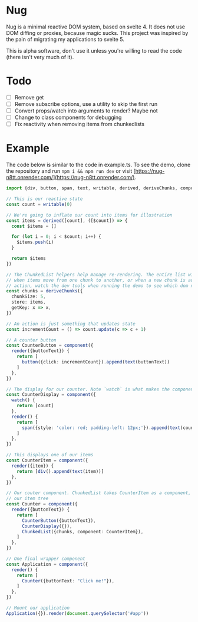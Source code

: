 # Nug

Nug is a minimal reactive DOM system, based on svelte 4. It does not use DOM diffing or proxies, because magic sucks. This project was inspired by the pain of migrating my applications to svelte 5.

This is alpha software, don't use it unless you're willing to read the code (there isn't very much of it).

# Todo

- [ ] Remove get
- [ ] Remove subscribe options, use a utility to skip the first run
- [ ] Convert props/watch into arguments to render? Maybe not
- [ ] Change to class components for debugging
- [ ] Fix reactivity when removing items from chunkedlists

# Example

The code below is similar to the code in example.ts. To see the demo, clone the repository and run `npm i && npm run dev` or visit [https://nug-n8tt.onrender.com/](https://nug-n8tt.onrender.com/).

```typescript
import {div, button, span, text, writable, derived, deriveChunks, component, ChunkedList} from 'nug'

// This is our reactive state
const count = writable(0)

// We're going to inflate our count into items for illustration
const items = derived([count], ([$count]) => {
  const $items = []

  for (let i = 0; i < $count; i++) {
    $items.push(i)
  }

  return $items
})

// The ChunkedList helpers help manage re-rendering. The entire list will only re-render
// when items move from one chunk to another, or when a new chunk is added. To see this in
// action, watch the dev tools when running the demo to see which dom nodes get updated.
const chunks = deriveChunks({
  chunkSize: 5,
  store: items,
  getKey: x => x,
})

// An action is just something that updates state
const incrementCount = () => count.update(c => c + 1)

// A counter button
const CounterButton = component({
  render({buttonText}) {
    return [
      button({click: incrementCount}).append(text(buttonText))
    ]
  },
})

// The display for our counter. Note `watch` is what makes the component reactive
const CounterDisplay = component({
  watch() {
    return [count]
  },
  render() {
    return [
      span({style: 'color: red; padding-left: 12px;'}).append(text(count.get())),
    ]
  },
})

// This displays one of our items
const CounterItem = component({
  render({item}) {
    return [div().append(text(item))]
  },
})

// Our couter component. ChunkedList takes CounterItem as a component, along with
// our item tree
const Counter = component({
  render({buttonText}) {
    return [
      CounterButton({buttonText}),
      CounterDisplay({}),
      ChunkedList({chunks, component: CounterItem}),
    ]
  },
})

// One final wrapper component
const Application = component({
  render() {
    return [
      Counter({buttonText: "Click me!"}),
    ]
  },
})

// Mount our application
Application({}).render(document.querySelector('#app'))
```
